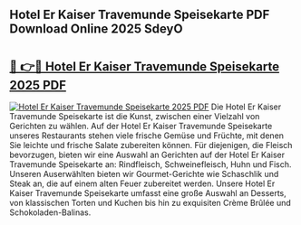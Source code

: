 ## Hotel Er Kaiser Travemunde Speisekarte PDF Download Online 2025 SdeyO

# <h2><a href="http://gcb2zu.nevu.top/?p=Hotel+Er+Kaiser+Travemunde+Speisekarte">🔗 👉🔴 Hotel Er Kaiser Travemunde Speisekarte 2025 PDF</a></h2>

[![Hotel Er Kaiser Travemunde Speisekarte 2025 PDF](https://i.imgur.com/dBaPXMq.png)](http://gcb2zu.nevu.top/?p=Hotel+Er+Kaiser+Travemunde+Speisekarte)
Die Hotel Er Kaiser Travemunde Speisekarte ist die Kunst, zwischen einer Vielzahl von Gerichten zu wählen. Auf der Hotel Er Kaiser Travemunde Speisekarte unseres Restaurants stehen viele frische Gemüse und Früchte, mit denen Sie leichte und frische Salate zubereiten können. Für diejenigen, die Fleisch bevorzugen, bieten wir eine Auswahl an Gerichten auf der Hotel Er Kaiser Travemunde Speisekarte an: Rindfleisch, Schweinefleisch, Huhn und Fisch. Unseren Auserwählten bieten wir Gourmet-Gerichte wie Schaschlik und Steak an, die auf einem alten Feuer zubereitet werden. Unsere Hotel Er Kaiser Travemunde Speisekarte umfasst eine große Auswahl an Desserts, von klassischen Torten und Kuchen bis hin zu exquisiten Crème Brûlée und Schokoladen-Balinas.

